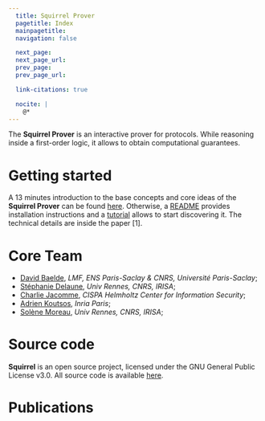 ```yaml
---
  title: Squirrel Prover
  pagetitle: Index
  mainpagetitle:
  navigation: false

  next_page:
  next_page_url:
  prev_page:
  prev_page_url:

  link-citations: true

  nocite: |
    @*
---
```


The **Squirrel Prover** is an interactive prover for protocols. While reasoning inside a first-order logic, it allows to obtain computational guarantees.

# Getting started

A 13 minutes introduction to the base concepts and core ideas of the **Squirrel Prover** can be found [here](https://www.youtube.com/watch?v=n-s_lGe44EM). Otherwise, a [README](https://github.com/squirrel-prover/squirrel-prover/#readme) provides installation instructions and a [tutorial](tutorial.html) allows to start discovering it. The technical details are inside the paper [1].

# Core Team

 * [David Baelde](http://www.lsv.fr/~baelde/), _LMF, ENS Paris-Saclay & CNRS, Université Paris-Saclay_;
 * [Stéphanie Delaune](http://people.irisa.fr/Stephanie.Delaune/), _Univ Rennes, CNRS, IRISA_;
 * [Charlie Jacomme](https://charlie.jacomme.fr), _CISPA Helmholtz Center for Information Security_;
 * [Adrien Koutsos](https://adrienkoutsos.fr/), _Inria Paris_;
 * [Solène Moreau](https://people.irisa.fr/Solene.Moreau/), _Univ Rennes, CNRS, IRISA_;


# Source code

**Squirrel** is an open source project, licensed under the GNU General
Public License v3.0. All source code is available
[here](https://github.com/squirrel-prover/squirrel-prover/).

# Publications

<div id="refs"></div>
